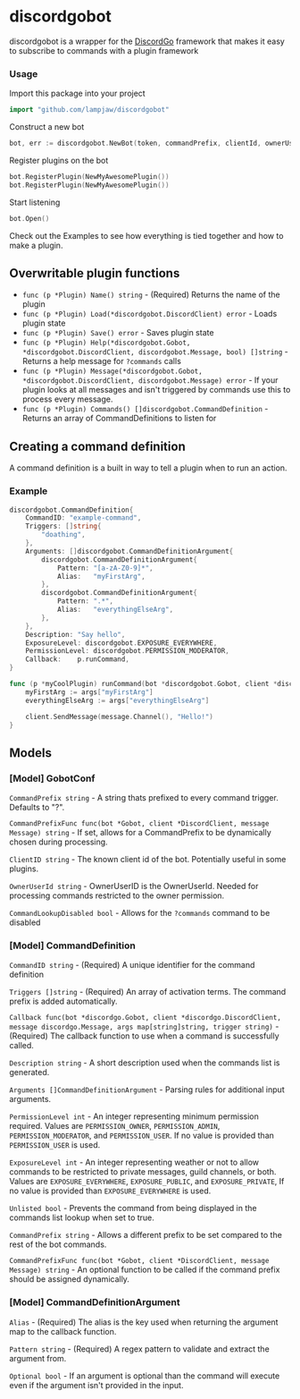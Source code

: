 # discordgobot

discordgobot is a wrapper for the [DiscordGo](https://github.com/bwmarrin/discordgo) framework that makes it easy to subscribe to commands with a plugin framework

### Usage

Import this package into your project

```go
import "github.com/lampjaw/discordgobot"
```

Construct a new bot

```go
bot, err := discordgobot.NewBot(token, commandPrefix, clientId, ownerUserId)
```

Register plugins on the bot

```go
bot.RegisterPlugin(NewMyAwesomePlugin())    
bot.RegisterPlugin(NewMyAwesomePlugin())
```

Start listening

```go
bot.Open()
```

Check out the Examples to see how everything is tied together and how to make a plugin.

## Overwritable plugin functions
* `func (p *Plugin) Name() string` - (Required) Returns the name of the plugin
* `func (p *Plugin) Load(*discordgobot.DiscordClient) error` - Loads plugin state
* `func (p *Plugin) Save() error` - Saves plugin state
* `func (p *Plugin) Help(*discordgobot.Gobot, *discordgobot.DiscordClient, discordgobot.Message, bool) []string` - Returns a help message for `?commands` calls
* `func (p *Plugin) Message(*discordgobot.Gobot, *discordgobot.DiscordClient, discordgobot.Message) error` - If your plugin looks at all messages and isn't triggered by commands use this to process every message.
* `func (p *Plugin) Commands() []discordgobot.CommandDefinition` - Returns an array of CommandDefinitions to listen for

## Creating a command definition

A command definition is a built in way to tell a plugin when to run an action.

### Example

```go
discordgobot.CommandDefinition{
    CommandID: "example-command",
    Triggers: []string{
        "doathing",
    },
    Arguments: []discordgobot.CommandDefinitionArgument{
        discordgobot.CommandDefinitionArgument{
            Pattern: "[a-zA-Z0-9]*",
            Alias:   "myFirstArg",
        },
        discordgobot.CommandDefinitionArgument{
            Pattern: ".*",
            Alias:   "everythingElseArg",
        },
    },
    Description: "Say hello",
    ExposureLevel: discordgobot.EXPOSURE_EVERYWHERE,
    PermissionLevel: discordgobot.PERMISSION_MODERATOR,
    Callback:    p.runCommand,
}

func (p *myCoolPlugin) runCommand(bot *discordgobot.Gobot, client *discordgobot.DiscordClient, message discordgobot.Message, args map[string]string, trigger string) {
    myFirstArg := args["myFirstArg"]
    everythingElseArg := args["everythingElseArg"]

    client.SendMessage(message.Channel(), "Hello!")
}
```

## Models

### [Model] GobotConf

`CommandPrefix string` - A string thats prefixed to every command trigger. Defaults to "?".

`CommandPrefixFunc func(bot *Gobot, client *DiscordClient, message Message) string` - If set, allows for a CommandPrefix to be dynamically chosen during processing.

`ClientID string` - The known client id of the bot. Potentially useful in some plugins.

`OwnerUserId string` - OwnerUserID is the OwnerUserId. Needed for processing commands restricted to the owner permission.

`CommandLookupDisabled bool` - Allows for the `?commands` command to be disabled

### [Model] CommandDefinition

`CommandID string` - (Required) A unique identifier for the command definition

`Triggers []string` - (Required) An array of activation terms. The command prefix is added automatically.

`Callback func(bot *discordgo.Gobot, client *discordgo.DiscordClient, message discordgo.Message, args map[string]string, trigger string)` - (Required) The callback function to use when a command is successfully called.

`Description string` - A short description used when the commands list is generated.

`Arguments []CommandDefinitionArgument` - Parsing rules for additional input arguments.

`PermissionLevel int` - An integer representing minimum permission required. Values are `PERMISSION_OWNER`, `PERMISSION_ADMIN`, `PERMISSION_MODERATOR`, and `PERMISSION_USER`. If no value is provided than `PERMISSION_USER` is used.

`ExposureLevel int` - An integer representing weather or not to allow commands to be restricted to private messages, guild channels, or both. Values are `EXPOSURE_EVERYWHERE`, `EXPOSURE_PUBLIC`, and `EXPOSURE_PRIVATE`, If no value is provided than `EXPOSURE_EVERYWHERE` is used.

`Unlisted bool` - Prevents the command from being displayed in the commands list lookup when set to true.

`CommandPrefix string` - Allows a different prefix to be set compared to the rest of the bot commands.

`CommandPrefixFunc func(bot *Gobot, client *DiscordClient, message Message) string` - An optional function to be called if the command prefix should be assigned dynamically.

### [Model] CommandDefinitionArgument

`Alias` - (Required) The alias is the key used when returning the argument map to the callback function.

`Pattern string` - (Required) A regex pattern to validate and extract the argument from.

`Optional bool` - If an argument is optional than the command will execute even if the argument isn't provided in the input.